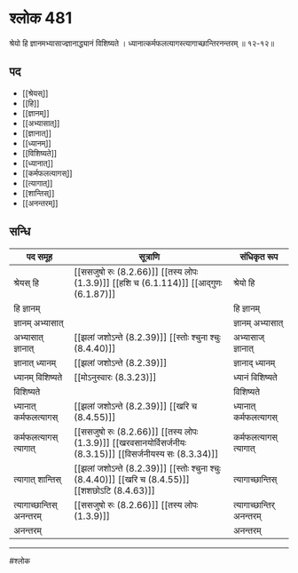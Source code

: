 # श्लोक 481

श्रेयो हि ज्ञानमभ्यासाज्ज्ञानाद्ध्यानं विशिष्यते ।
ध्यानात्कर्मफलत्यागस्त्यागाच्छान्तिरनन्तरम् ॥ १२-१२॥


## पद 

- [[श्रेयस्]]
- [[हि]]
- [[ज्ञानम्]]
- [[अभ्यासात्]]
- [[ज्ञानात्]]
- [[ध्यानम्]]
- [[विशिष्यते]]
- [[ध्यानात्]]
- [[कर्मफलत्यागस्]]
- [[त्यागात्]]
- [[शान्तिस्]]
- [[अनन्तरम्]]

## सन्धि

| पद समूह | सूत्राणि | संधिकृत रूप |
| ----- | ----- | ----- |
| श्रेयस् हि |  [[ससजुषो रुः (8.2.66)]] [[तस्य लोपः (1.3.9)]] [[हशि च (6.1.114)]] [[आद्गुणः (6.1.87)]] | श्रेयो हि |
| हि ज्ञानम् |  | हि ज्ञानम् |
| ज्ञानम् अभ्यासात् |  | ज्ञानम् अभ्यासात् |
| अभ्यासात् ज्ञानात् |  [[झलां जशोऽन्ते (8.2.39)]] [[स्तोः श्चुना श्चुः (8.4.40)]] | अभ्यासाज् ज्ञानात् |
| ज्ञानात् ध्यानम् |  [[झलां जशोऽन्ते (8.2.39)]] | ज्ञानाद् ध्यानम् |
| ध्यानम् विशिष्यते |  [[मोऽनुस्वारः (8.3.23)]] | ध्यानं विशिष्यते |
| विशिष्यते |  | विशिष्यते |
| ध्यानात् कर्मफलत्यागस् |  [[झलां जशोऽन्ते (8.2.39)]] [[खरि च (8.4.55)]] | ध्यानात् कर्मफलत्यागस् |
| कर्मफलत्यागस् त्यागात् |  [[ससजुषो रुः (8.2.66)]] [[तस्य लोपः (1.3.9)]] [[खरवसानयोर्विसर्जनीयः (8.3.15)]] [[विसर्जनीयस्य सः (8.3.34)]] | कर्मफलत्यागस् त्यागात् |
| त्यागात् शान्तिस् |  [[झलां जशोऽन्ते (8.2.39)]] [[स्तोः श्चुना श्चुः (8.4.40)]] [[खरि च (8.4.55)]] [[शशछोऽटि (8.4.63)]] | त्यागाच्छान्तिस् |
| त्यागाच्छान्तिस् अनन्तरम् |  [[ससजुषो रुः (8.2.66)]] [[तस्य लोपः (1.3.9)]] | त्यागाच्छान्तिर् अनन्तरम् |
| अनन्तरम् |  | अनन्तरम् |


---

#श्लोक